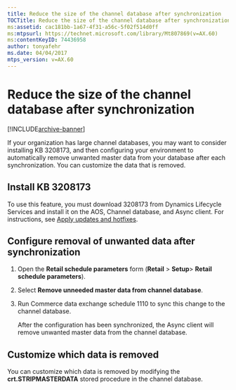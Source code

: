 ```yaml
---
title: Reduce the size of the channel database after synchronization
TOCTitle: Reduce the size of the channel database after synchronization
ms:assetid: cac181bb-1a67-4f31-a56c-5f02f514d0ff
ms:mtpsurl: https://technet.microsoft.com/library/Mt807869(v=AX.60)
ms:contentKeyID: 74436958
author: tonyafehr
ms.date: 04/04/2017
mtps_version: v=AX.60
---
```


# Reduce the size of the channel database after synchronization 


[!INCLUDE[archive-banner](includes/archive-banner.md)]


If your organization has large channel databases, you may want to consider installing KB 3208173, and then configuring your environment to automatically remove unwanted master data from your database after each synchronization. You can customize the data that is removed.

## Install KB 3208173

To use this feature, you must download 3208173 from Dynamics Lifecycle Services and install it on the AOS, Channel database, and Async client. For instructions, see [Apply updates and hotfixes](apply-updates-and-hotfixes.md).

## Configure removal of unwanted data after synchronization

1.  Open the **Retail schedule parameters** form (**Retail** \> **Setup**\> **Retail schedule parameters**).

2.  Select **Remove unneeded master data from channel database**.

3.  Run Commerce data exchange schedule 1110 to sync this change to the channel database.
    
    After the configuration has been synchronized, the Async client will remove unwanted master data from the channel database.

## Customize which data is removed

You can customize which data is removed by modifying the **crt.STRIPMASTERDATA** stored procedure in the channel database.

  


